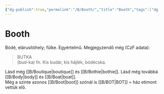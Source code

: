 ```yaml
---
{"dg-publish":true,"permalink":"/B/Booth/","title":"Booth","tags":["dg_uploaded"],"created":"2023-11-21T10:59","updated":"2023-12-03T10:12"}
---
```



# Booth

Bódé, elárusítóhely; fülke. Egyértelmű. Megjegyzendő még (CzF adata):  
> BUTKA  
>  (bud-ka) fn. Kis budár, kis hájlék, bódécska.

Lásd még [[B/Boutique\|boutique]] és [[B/Bothie\|bothie]]. Lásd még továbbá [[B/Body\|body]] és [[B/Boat\|boat]].   
Még a szinte azonos [[B/Boot\|boot]] szónál is [[B/BOT\|BOT]] = ház etimont vettük elő.  